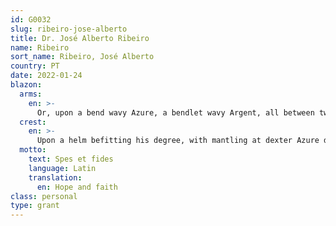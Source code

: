```yaml
---
id: G0032
slug: ribeiro-jose-alberto
title: Dr. José Alberto Ribeiro
name: Ribeiro
sort_name: Ribeiro, José Alberto
country: PT
date: 2022-01-24
blazon:
  arms:
    en: >-
      Or, upon a bend wavy Azure, a bendlet wavy Argent, all between two lilies Purpure, slipped Vert.
  crest:
    en: >-
      Upon a helm befitting his degree, with mantling at dexter Azure doubled Or and at sinister Azure doubled Argent, and issuant from a wreath of the colours, a nag’s head Gules, bridled and gorged Or, bearing in its mouth a lily as in the Arms.
  motto:
    text: Spes et fides
    language: Latin
    translation:
      en: Hope and faith
class: personal
type: grant
---
```

